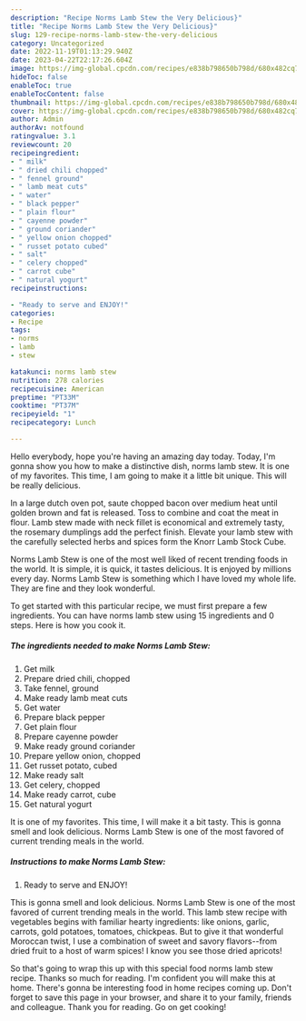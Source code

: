 ```yaml
---
description: "Recipe Norms Lamb Stew the Very Delicious}"
title: "Recipe Norms Lamb Stew the Very Delicious}"
slug: 129-recipe-norms-lamb-stew-the-very-delicious
category: Uncategorized
date: 2022-11-19T01:13:29.940Z
date: 2023-04-22T22:17:26.604Z
image: https://img-global.cpcdn.com/recipes/e838b798650b798d/680x482cq70/norms-lamb-stew-recipe-main-photo.jpg
hideToc: false
enableToc: true
enableTocContent: false
thumbnail: https://img-global.cpcdn.com/recipes/e838b798650b798d/680x482cq70/norms-lamb-stew-recipe-main-photo.jpg
cover: https://img-global.cpcdn.com/recipes/e838b798650b798d/680x482cq70/norms-lamb-stew-recipe-main-photo.jpg
author: Admin
authorAv: notfound
ratingvalue: 3.1
reviewcount: 20
recipeingredient:
- " milk"
- " dried chili chopped"
- " fennel ground"
- " lamb meat cuts"
- " water"
- " black pepper"
- " plain flour"
- " cayenne powder"
- " ground coriander"
- " yellow onion chopped"
- " russet potato cubed"
- " salt"
- " celery chopped"
- " carrot cube"
- " natural yogurt"
recipeinstructions:

- "Ready to serve and ENJOY!"
categories:
- Recipe
tags:
- norms
- lamb
- stew

katakunci: norms lamb stew 
nutrition: 278 calories
recipecuisine: American
preptime: "PT33M"
cooktime: "PT37M"
recipeyield: "1"
recipecategory: Lunch

---
```



Hello everybody, hope you're having an amazing day today. Today, I'm gonna show you how to make a distinctive dish, norms lamb stew. It is one of my favorites. This time, I am going to make it a little bit unique. This will be really delicious.

In a large dutch oven pot, saute chopped bacon over medium heat until golden brown and fat is released. Toss to combine and coat the meat in flour. Lamb stew made with neck fillet is economical and extremely tasty, the rosemary dumplings add the perfect finish. Elevate your lamb stew with the carefully selected herbs and spices form the Knorr Lamb Stock Cube.

Norms Lamb Stew is one of the most well liked of recent trending foods in the world. It is simple, it is quick, it tastes delicious. It is enjoyed by millions every day. Norms Lamb Stew is something which I have loved my whole life. They are fine and they look wonderful.


To get started with this particular recipe, we must first prepare a few ingredients. You can have norms lamb stew using 15 ingredients and 0 steps. Here is how you cook it.

<!--inarticleads1-->

##### The ingredients needed to make Norms Lamb Stew:

1. Get  milk
1. Prepare  dried chili, chopped
1. Take  fennel, ground
1. Make ready  lamb meat cuts
1. Get  water
1. Prepare  black pepper
1. Get  plain flour
1. Prepare  cayenne powder
1. Make ready  ground coriander
1. Prepare  yellow onion, chopped
1. Get  russet potato, cubed
1. Make ready  salt
1. Get  celery, chopped
1. Make ready  carrot, cube
1. Get  natural yogurt


It is one of my favorites. This time, I will make it a bit tasty. This is gonna smell and look delicious. Norms Lamb Stew is one of the most favored of current trending meals in the world. 

<!--inarticleads2-->

##### Instructions to make Norms Lamb Stew:


1. Ready to serve and ENJOY!

This is gonna smell and look delicious. Norms Lamb Stew is one of the most favored of current trending meals in the world. This lamb stew recipe with vegetables begins with familiar hearty ingredients: like onions, garlic, carrots, gold potatoes, tomatoes, chickpeas. But to give it that wonderful Moroccan twist, I use a combination of sweet and savory flavors--from dried fruit to a host of warm spices! I know you see those dried apricots! 

So that's going to wrap this up with this special food norms lamb stew recipe. Thanks so much for reading. I'm confident you will make this at home. There's gonna be interesting food in home recipes coming up. Don't forget to save this page in your browser, and share it to your family, friends and colleague. Thank you for reading. Go on get cooking!
